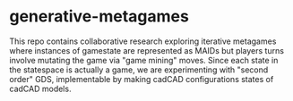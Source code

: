 # generative-metagames
This repo contains collaborative research exploring iterative metagames where instances of gamestate are represented as MAIDs but players turns involve mutating the game via "game mining" moves. Since each state in the statespace is actually a game, we are experimenting with "second order" GDS, implementable by making cadCAD configurations states of cadCAD models.

